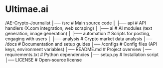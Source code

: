 # Ultimae.ai
/AE-Crypto-Journalist
│── /src                      # Main source code
│   ├── api                   # API handlers (X.com integration, web scraping)
│   ├── ai                    # AI modules (text generation, image generation)
│   ├── automation            # Scripts for posting, engaging with users
│   ├── analysis              # Crypto market data analysis
│── /docs                     # Documentation and setup guides
│── /configs                  # Config files (API keys, environment variables)
│── README.md                 # Project overview
│── requirements.txt          # Python dependencies
│── setup.py                  # Installation script
│── LICENSE                   # Open-source license
